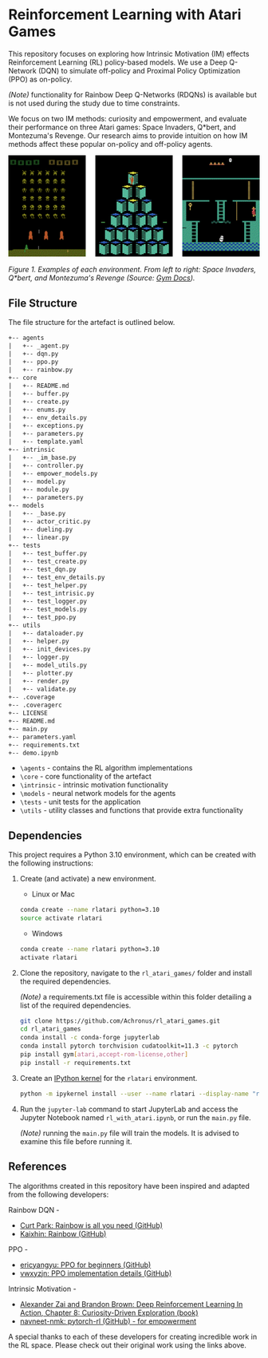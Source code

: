 # Reinforcement Learning with Atari Games

This repository focuses on exploring how Intrinsic Motivation (IM) effects Reinforcement Learning (RL) policy-based models.
We use a Deep Q-Network (DQN) to simulate off-policy and Proximal Policy Optimization (PPO) as on-policy.

_(Note)_ functionality for Rainbow Deep Q-Networks (RDQNs) is available but is not used during the study due to time constraints.

We focus on two IM methods: curiosity and empowerment, and evaluate their performance on three Atari games:
Space Invaders, Q*bert, and Montezuma's Revenge. Our research aims to provide intuition on how IM methods affect these popular on-policy and off-policy agents.

![Atari Games](/imgs/atari-games.png)

_Figure 1. Examples of each environment. From left to right: Space Invaders, Q*bert, and Montezuma's Revenge (Source: [Gym Docs](https://www.gymlibrary.dev/))._


## File Structure

The file structure for the artefact is outlined below.

``` ANSI
+-- agents
|   +-- _agent.py
|   +-- dqn.py
|   +-- ppo.py
|   +-- rainbow.py
+-- core
|   +-- README.md
|   +-- buffer.py
|   +-- create.py
|   +-- enums.py
|   +-- env_details.py
|   +-- exceptions.py
|   +-- parameters.py
|   +-- template.yaml
+-- intrinsic
|   +-- _im_base.py
|   +-- controller.py
|   +-- empower_models.py
|   +-- model.py
|   +-- module.py
|   +-- parameters.py
+-- models
|   +-- _base.py
|   +-- actor_critic.py
|   +-- dueling.py
|   +-- linear.py
+-- tests
|   +-- test_buffer.py
|   +-- test_create.py
|   +-- test_dqn.py
|   +-- test_env_details.py
|   +-- test_helper.py
|   +-- test_intrisic.py
|   +-- test_logger.py
|   +-- test_models.py
|   +-- test_ppo.py
+-- utils
|   +-- dataloader.py
|   +-- helper.py
|   +-- init_devices.py
|   +-- logger.py
|   +-- model_utils.py
|   +-- plotter.py
|   +-- render.py
|   +-- validate.py
+-- .coverage
+-- .coveragerc
+-- LICENSE
+-- README.md
+-- main.py
+-- parameters.yaml
+-- requirements.txt
+-- demo.ipynb
```

- `\agents` - contains the RL algorithm implementations
- `\core` - core functionality of the artefact
- `\intrinsic` - intrinsic motivation functionality
- `\models` - neural network models for the agents
- `\tests` - unit tests for the application
- `\utils` - utility classes and functions that provide extra functionality

## Dependencies

This project requires a Python 3.10 environment, which can be created with the following instructions:

1. Create (and activate) a new environment.

   - Linux or Mac

    ```bash
    conda create --name rlatari python=3.10
    source activate rlatari
    ```

   - Windows

   ```bash
   conda create --name rlatari python=3.10
   activate rlatari
   ```

2. Clone the repository, navigate to the `rl_atari_games/` folder and install the required dependencies.

    _(Note)_ a requirements.txt file is accessible within this folder detailing a list of the required dependencies.

    ```bash
    git clone https://github.com/Achronus/rl_atari_games.git
    cd rl_atari_games
    conda install -c conda-forge jupyterlab
    conda install pytorch torchvision cudatoolkit=11.3 -c pytorch
    pip install gym[atari,accept-rom-license,other]
    pip install -r requirements.txt
    ```

3. Create an [IPython kernel](http://ipython.readthedocs.io/en/stable/install/kernel_install.html) for the `rlatari` environment.

    ```bash
    python -m ipykernel install --user --name rlatari --display-name "rlatari"
    ```

4. Run the `jupyter-lab` command to start JupyterLab and access the Jupyter Notebook named `rl_with_atari.ipynb`, or run the `main.py` file.

    _(Note)_ running the `main.py` file will train the models. It is advised to examine this file before running it.


## References

The algorithms created in this repository have been inspired and adapted from the following developers:

Rainbow DQN -
- [Curt Park: Rainbow is all you need (GitHub)](https://github.com/Curt-Park/rainbow-is-all-you-need)
- [Kaixhin: Rainbow (GitHub)](https://github.com/Kaixhin/Rainbow/tree/1745b184c3dfc03d4ffa3ce2342ced9996b39a60)

PPO - 
- [ericyangyu: PPO for beginners (GitHub)](https://github.com/ericyangyu/PPO-for-Beginners)
- [vwxyzjn: PPO implementation details (GitHub)](https://github.com/vwxyzjn/ppo-implementation-details)

Intrinsic Motivation - 
- [Alexander Zai and Brandon Brown: Deep Reinforcement Learning In Action, Chapter 8: Curiosity-Driven Exploration (book)](https://livebook.manning.com/book/deep-reinforcement-learning-in-action/chapter-8/)
- [navneet-nmk: pytorch-rl (GitHub) - for empowerment](https://github.com/navneet-nmk/pytorch-rl)

A special thanks to each of these developers for creating incredible work in the RL space. Please check out their original work using the links above.
